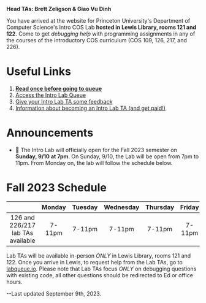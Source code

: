 **Head TAs: Brett Zeligson & Giao Vu Dinh**

You have arrived at the website for Princeton University's Department of Computer Science's Intro COS Lab **hosted in Lewis Library, rooms 121 and 122**. Come to get _debugging help_ with programming assignments in any of the courses of the introductory COS curriculum (COS 109, 126, 217, and 226).

# Useful Links

1. **[Read once before going to queue](/how-to-effectively-use-intro-lab-tas/)**
2. [Access the Intro Lab Queue](https://www.labqueue.io/queues/intro-cs-lab/queue/)
3. [Give your Intro Lab TA some feedback](https://forms.gle/5TcMUZHPyVArP2SE6)
4. [Information about becoming an Intro Lab TA (and get paid!)](/information-about-becoming-an-intro-lab-ta/)

# Announcements
- 🐅 The Intro Lab will officially open for the Fall 2023 semester on **Sunday, 9/10 at 7pm**. On Sunday, 9/10, the Lab will be open from 7pm to 11pm. From Monday on, the lab will follow the schedule below.

# Fall 2023 Schedule

|                                   | Monday | Tuesday | Wednesday | Thursday | Friday | Saturday | Sunday |
| :-------------------------------: | :----: | :-----: | :-------: | :------: | :----: | :------: | :----: |
| 126 and 226/217 lab TAs available | 7-11pm | 7-11pm  |  7-11pm   |  7-11pm  | 7-11pm |  3-7pm   | 5-11pm |

Lab TAs will be available in-person _ONLY_ in Lewis Library, rooms 121 and 122. Once you arrive in Lewis, to request help from the Lab TAs, go to [labqueue.io](https://www.labqueue.io/queues/intro-cs-lab/queue/). Please note that Lab TAs focus _ONLY_ on debugging questions with existing code, all other questions should be redirected to Ed or office hours.

--Last updated September 9th, 2023.
